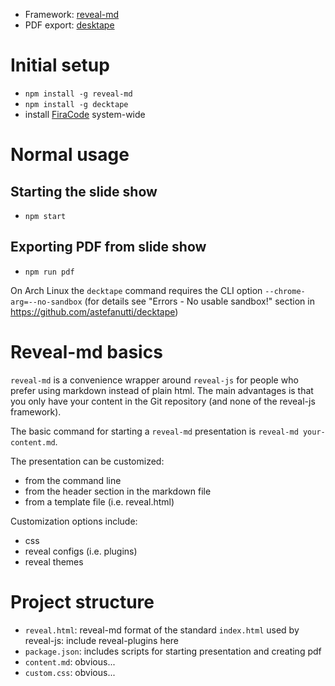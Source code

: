 - Framework: [reveal-md](https://github.com/webpro/reveal-md)
- PDF export: [desktape](https://github.com/astefanutti/decktape)

# Initial setup

- `npm install -g reveal-md`
- `npm install -g decktape`
- install [FiraCode](https://github.com/tonsky/FiraCode) system-wide

# Normal usage

## Starting the slide show

- `npm start`

## Exporting PDF from slide show

- `npm run pdf`

On Arch Linux the `decktape` command requires the CLI option `--chrome-arg=--no-sandbox` (for details see "Errors - No usable sandbox!" section in https://github.com/astefanutti/decktape)

# Reveal-md basics

`reveal-md` is a convenience wrapper around `reveal-js` for people who prefer using markdown instead of plain html. The main advantages is that you only have your content in the Git repository (and none of the reveal-js framework).

The basic command for starting a `reveal-md` presentation is `reveal-md your-content.md`.

The presentation can be customized:

- from the command line
- from the header section in the markdown file
- from a template file (i.e. reveal.html)

Customization options include:

- css
- reveal configs (i.e. plugins)
- reveal themes

# Project structure

- `reveal.html`: reveal-md format of the standard `index.html` used by reveal-js: include reveal-plugins here
- `package.json`: includes scripts for starting presentation and creating pdf
- `content.md`: obvious...
- `custom.css`: obvious...

